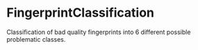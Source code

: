 # FingerprintClassification
Classification of bad quality fingerprints into 6 different possible problematic classes.
